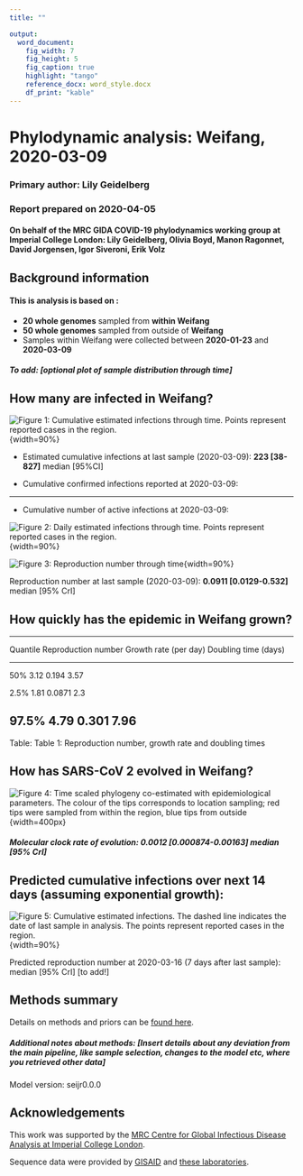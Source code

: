 ```yaml
---
title: ""

output:
  word_document:
    fig_width: 7
    fig_height: 5
    fig_caption: true
    highlight: "tango"
    reference_docx: word_style.docx
    df_print: "kable"
---
```





# Phylodynamic analysis: Weifang, 2020-03-09


### Primary author: Lily Geidelberg

### Report prepared on 2020-04-05

#### On behalf of the MRC GIDA COVID-19 phylodynamics working group at Imperial College London: Lily Geidelberg, Olivia Boyd, Manon Ragonnet, David Jorgensen,  Igor Siveroni, Erik Volz




## Background information  




#### This is analysis is based on : 
  
* **20 whole genomes** sampled from **within Weifang**
* **50 whole genomes** sampled from outside of **Weifang**
* Samples within Weifang were collected between **2020-01-23** and **2020-03-09**


##### To add: [optional plot of sample distribution through time]



## How many are infected in Weifang?





![Figure 1: Cumulative estimated infections through time. Points represent reported cases in the region.](SEIJR_plot_size.png){width=90%}

* Estimated cumulative infections at last sample (2020-03-09): **223 [38-827]** median [95%CI]

* Cumulative confirmed infections reported at 2020-03-09: 
****  

* Cumulative number of active infections at 2020-03-09:  



![Figure 2: Daily estimated infections through time. Points represent reported cases in the region.](Daily.png){width=90%}






![Figure 3: Reproduction number through time](Rt.png){width=90%}


Reproduction number at last sample (2020-03-09): **0.0911 [0.0129-0.532]** median [95% CrI]


## How quickly has the epidemic in Weifang grown?




-------------------------------------------------------------------------------
 Quantile   Reproduction number   Growth rate (per day)   Doubling time (days) 
---------- --------------------- ----------------------- ----------------------
   50%             3.12                   0.194                   3.57         

   2.5%            1.81                  0.0871                   2.3          

  97.5%            4.79                   0.301                   7.96         
-------------------------------------------------------------------------------

Table: Table 1: Reproduction number, growth rate and doubling times





## How has SARS-CoV 2 evolved in Weifang?



![Figure 4: Time scaled phylogeny co-estimated with epidemiological parameters. The colour of the tips corresponds to location sampling; red tips were sampled from within the region, blue tips from outside](mcc.png){width=400px}




##### Molecular clock rate of evolution: **0.0012 [0.000874-0.00163]** median [95% CrI]  

<!-- #### (optional) Number of introductions into Weifang (someone needs to write code to compute this) -->




## Predicted cumulative infections over next 14 days (assuming exponential growth):



![Figure 5: Cumulative estimated infections. The dashed line indicates the date of last sample in analysis. The points represent reported cases in the region.](cumu_inf_exp_model.png){width=90%}

Predicted reproduction number at 2020-03-16 (7 days after last sample): 
median [95% CrI]
[to add!]




## Methods summary



Details on methods and priors can be [found here](http://whoinfectedwhom.org/seijr0.1.0_methods.pdf).

##### Additional notes about methods: [Insert details about any deviation from the main pipeline, like sample selection, changes to the model etc, where you retrieved other data]

Model version: seijr0.0.0


## Acknowledgements

This work was supported by the [MRC Centre for Global Infectious Disease Analysis at Imperial College London](https://www.imperial.ac.uk/mrc-global-infectious-disease-analysis).

Sequence data were provided by [GISAID](http://www.epicov.org) and [these laboratories](http://whoinfectedwhom.org/gisaid_cov2020_acknowledgement_table.xls).


